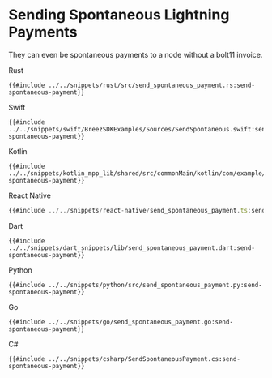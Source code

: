 # Sending Spontaneous Lightning Payments

They can even be spontaneous payments to a node without a bolt11 invoice.

<custom-tabs category="lang">
<div slot="title">Rust</div>
<section>

```rust,ignore
{{#include ../../snippets/rust/src/send_spontaneous_payment.rs:send-spontaneous-payment}}
```
</section>

<div slot="title">Swift</div>
<section>

```swift,ignore
{{#include ../../snippets/swift/BreezSDKExamples/Sources/SendSpontaneous.swift:send-spontaneous-payment}}
```
</section>

<div slot="title">Kotlin</div>
<section>

```kotlin,ignore
{{#include ../../snippets/kotlin_mpp_lib/shared/src/commonMain/kotlin/com/example/kotlinmpplib/SendSpontaneousPayment.kt:send-spontaneous-payment}}
```
</section>

<div slot="title">React Native</div>
<section>

```typescript
{{#include ../../snippets/react-native/send_spontaneous_payment.ts:send-spontaneous-payment}}
```
</section>

<div slot="title">Dart</div>
<section>

```dart,ignore
{{#include ../../snippets/dart_snippets/lib/send_spontaneous_payment.dart:send-spontaneous-payment}}
```
</section>

<div slot="title">Python</div>
<section>

```python,ignore
{{#include ../../snippets/python/src/send_spontaneous_payment.py:send-spontaneous-payment}}
```
</section>

<div slot="title">Go</div>
<section>

```go,ignore
{{#include ../../snippets/go/send_spontaneous_payment.go:send-spontaneous-payment}}
```
</section>

<div slot="title">C#</div>
<section>

```cs,ignore
{{#include ../../snippets/csharp/SendSpontaneousPayment.cs:send-spontaneous-payment}}
```
</section>
</custom-tabs>

